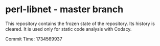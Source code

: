 # perl-libnet - master branch

This repository contains the frozen state of the repository.
Its history is cleared. It is used only for static code
analysis with Codacy.

Commit Time: 1734569937